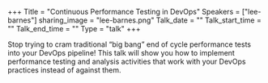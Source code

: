 +++
Title = "Continuous Performance Testing in DevOps"
Speakers = ["lee-barnes"]
sharing_image = "lee-barnes.png"
Talk_date = ""
Talk_start_time = ""
Talk_end_time = ""
Type = "talk"
+++

Stop trying to cram traditional “big bang” end of cycle performance tests into your DevOps pipeline! This talk will show you how to implement performance testing and analysis activities that work with your DevOps practices instead of against them.
